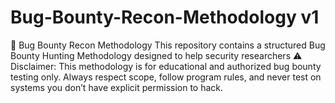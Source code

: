 # Bug-Bounty-Recon-Methodology v1
📌 Bug Bounty Recon Methodology  This repository contains a structured Bug Bounty Hunting Methodology designed to help security researchers  ⚠️ Disclaimer: This methodology is for educational and authorized bug bounty testing only. Always respect scope, follow program rules, and never test on systems you don’t have explicit permission to hack.
